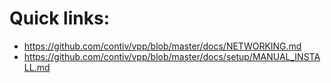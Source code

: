 # Quick links:

- <https://github.com/contiv/vpp/blob/master/docs/NETWORKING.md>
- <https://github.com/contiv/vpp/blob/master/docs/setup/MANUAL_INSTALL.md>
